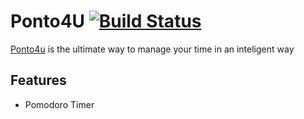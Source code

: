 # Ponto4U [![Build Status](https://travis-ci.org/renatoluna/Ponto4U.svg?branch=master)](https://travis-ci.org/renatoluna/Ponto4U) #

[Ponto4u](dev.ponto4u.com) is the ultimate way to manage your time in an inteligent way

## Features ##
* Pomodoro Timer
